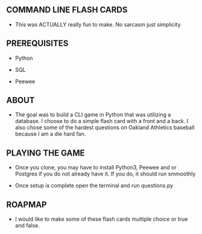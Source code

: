 ## COMMAND LINE FLASH CARDS

- This was ACTUALLY really fun to make. No sarcasm just simplicity 

## PREREQUISITES

- Python

- SQL

- Peewee

## ABOUT

- The goal was to build a CLI game in Python that was utilizing a database. I choose to do a simple flash card with a front and a back. I also chose some of the hardest questions on Oakland Athletics baseball because I am a die hard fan.

## PLAYING THE GAME

- Once you clone, you may have to install Python3, Peewee and or Postgres if you do not already have it. If you do, it should run smmoothly

- Once setup is complete open the terminal and run questions.py

## ROAPMAP

- I would like to make some of these flash cards multiple choice or true and false.
